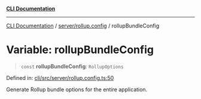 [**CLI Documentation**](../../../README.md)

***

[CLI Documentation](../../../README.md) / [server/rollup.config](../README.md) / rollupBundleConfig

# Variable: rollupBundleConfig

> `const` **rollupBundleConfig**: `RollupOptions`

Defined in: [cli/src/server/rollup.config.ts:50](https://github.com/stonemjs/cli/blob/f139573d7f6e29779d41fb031ed261bfcad59d09/src/server/rollup.config.ts#L50)

Generate Rollup bundle options for the entire application.
